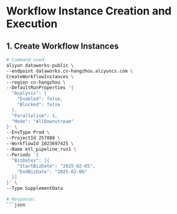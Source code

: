 # Workflow Instance Creation and Execution

## 1. Create Workflow Instances
```bash
# Command used:
aliyun dataworks-public \
--endpoint dataworks.cn-hangzhou.aliyuncs.com \
CreateWorkflowInstances \
--region cn-hangzhou \
--DefaultRunProperties '{
  "Analysis": {
    "Enabled": false,
    "Blocked": false
  },
  "Parallelism": 1,
  "Mode": "AllDownstream"
}' \
--EnvType Prod \
--ProjectId 257880 \
--WorkflowId 1023697425 \
--Name etl_pipeline_run1 \
--Periods '{
  "BizDates": [{
    "StartBizDate": "2025-02-05",
    "EndBizDate": "2025-02-06"
  }]
}' \
--Type SupplementData

# Response:
```json

```
